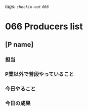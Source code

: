 ###### tags: `checkin-out` `066`

# 066 Producers list

## [P name]

### 担当

### P業以外で普段やっていること

### 今日やること

### 今日の成果
